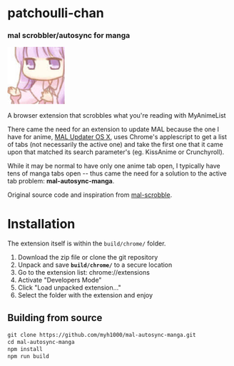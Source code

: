 # patchoulli-chan

### mal scrobbler/autosync for manga

![extension icon](src/images/icon128.png)

A browser extension that scrobbles what you're reading with MyAnimeList

There came the need for an extension to update MAL because the one I have for anime, [MAL Updater OS X](https://github.com/myh1000/malupdaterosx-cocoa), uses Chrome's applescript to get a list of tabs (not necessarily the active one) and take the first one that it came upon that matched its search parameter's (eg. KissAnime or Crunchyroll).

While it may be normal to have only one anime tab open, I typically have tens of manga tabs open -- thus came the need for a solution to the active tab problem: **mal-autosync-manga**.

Original source code and inspiration from [mal-scrobble](https://github.com/TSedlar/mal-scrobble).


# Installation
The extension itself is within the ```build/chrome/``` folder.

1. Download the zip file or clone the git repository
2. Unpack and save **```build/chrome/```** to a secure location
2. Go to the extension list: chrome://extensions
3. Activate "Developers Mode"
4. Click "Load unpacked extension…"
5. Select the folder with the extension and enjoy


## Building from source

```shell
git clone https://github.com/myh1000/mal-autosync-manga.git
cd mal-autosync-manga
npm install
npm run build
```
